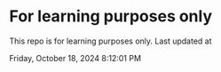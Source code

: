 # For learning purposes only
This repo is for learning purposes only.
Last updated at

Friday, October 18, 2024 8:12:01 PM

